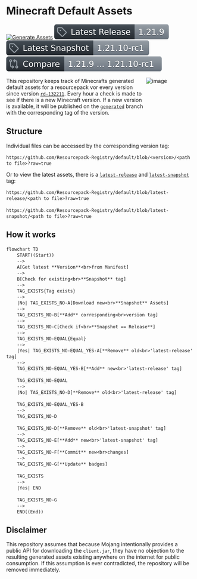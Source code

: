 # Minecraft Default Assets
[![Generate Assets](https://github.com/Resourcepack-Registry/default/actions/workflows/generate_assets.yml/badge.svg)](https://github.com/Resourcepack-Registry/default/actions/workflows/generate_assets.yml)
[![Latest Release](https://github.com/Resourcepack-Registry/default/blob/badge/latest_release.svg?raw=true)](https://github.com/Resourcepack-Registry/default/tree/latest-release)
[![Latest Snapshot](https://github.com/Resourcepack-Registry/default/blob/badge/latest_snapshot.svg?raw=true)](https://github.com/Resourcepack-Registry/default/tree/latest-snapshot)
[![Compare](https://github.com/Resourcepack-Registry/default/blob/badge/compare.svg?raw=true)](https://github.com/Resourcepack-Registry/default/compare/latest-release...latest-snapshot)

<img align="right" width="128" height="128" alt="image" src="https://github.com/user-attachments/assets/233905c0-2913-4c68-8854-74a96d18bb39" />

This repository keeps track of Minecrafts generated default assets for a resourcepack vor every version since version [`rd-132211`](https://minecraft.wiki/w/Java_Edition_pre-Classic_rd-132211). Every hour a check is made to see if there is a new Minecraft version. If a new version is available, it will be published on the [`generated`](https://github.com/Resourcepack-Registry/default/tree/generated) branch with the corresponding tag of the version.

## Structure
Individual files can be accessed by the corresponding version tag:
```url
https://github.com/Resourcepack-Registry/default/blob/<version>/<path to file>?raw=true
```

Or to view the latest assets, there is a [`latest-release`](https://github.com/Resourcepack-Registry/default/tree/latest-release) and [`latest-snapshot`](https://github.com/Resourcepack-Registry/default/tree/latest-snapshot) tag:
```url
https://github.com/Resourcepack-Registry/default/blob/latest-release/<path to file>?raw=true

https://github.com/Resourcepack-Registry/default/blob/latest-snapshot/<path to file>?raw=true
```

## How it works
```mermaid
flowchart TD
    START((Start))
    --> 
    A[Get latest **Version**<br>from Manifest]
    --> 
    B[Check for existing<br>**Snapshot** tag]
    -->
    TAG_EXISTS{Tag exists}
    -->
    |No| TAG_EXISTS_NO-A[Download new<br>**Snapshot** Assets]
    -->
    TAG_EXISTS_NO-B[**Add** corresponding<br>version tag]
    -->
    TAG_EXISTS_NO-C[Check if<br>**Snapshot == Release**]
    -->
    TAG_EXISTS_NO-EQUAL{Equal}
    -->
    |Yes| TAG_EXISTS_NO-EQUAL_YES-A[**Remove** old<br>'latest-release' tag]
    -->
    TAG_EXISTS_NO-EQUAL_YES-B[**Add** new<br>'latest-release' tag]
    
    TAG_EXISTS_NO-EQUAL
    -->
    |No| TAG_EXISTS_NO-D[**Remove** old<br>'latest-release' tag]
    
    TAG_EXISTS_NO-EQUAL_YES-B
    -->
    TAG_EXISTS_NO-D

    TAG_EXISTS_NO-D[**Remove** old<br>'latest-snapshot' tag]
    -->
    TAG_EXISTS_NO-E[**Add** new<br>'latest-snapshot' tag]
    -->
    TAG_EXISTS_NO-F[**Commit** new<br>changes]
    -->
    TAG_EXISTS_NO-G[**Update** badges]

    TAG_EXISTS
    -->
    |Yes| END

    TAG_EXISTS_NO-G
    -->
    END((End))
```

## Disclaimer
This repository assumes that because Mojang intentionally provides a public API for downloading the `client.jar`, they have no objection to the resulting generated assets existing anywhere on the internet for public consumption. If this assumption is ever contradicted, the repository will be removed immediately.
